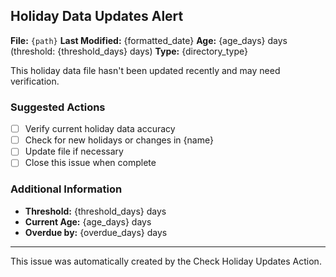 ## Holiday Data Updates Alert

**File:** `{path}`
**Last Modified:** {formatted_date}
**Age:** {age_days} days (threshold: {threshold_days} days)
**Type:** {directory_type}

This holiday data file hasn't been updated recently and may need verification.

### Suggested Actions

- [ ] Verify current holiday data accuracy
- [ ] Check for new holidays or changes in {name}
- [ ] Update file if necessary
- [ ] Close this issue when complete

### Additional Information

- **Threshold:** {threshold_days} days
- **Current Age:** {age_days} days
- **Overdue by:** {overdue_days} days

---
This issue was automatically created by the Check Holiday Updates Action.
